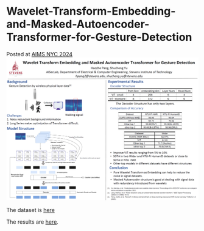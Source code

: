# Wavelet-Transform-Embedding-and-Masked-Autoencoder-Transformer-for-Gesture-Detection

Posted at [AIMS NYC 2024](https://www.aifsr.com/events/aims)
![poster](./poster_image.png)

The dataset is [here](https://drive.google.com/drive/folders/13-ttZ_bwv2Ur29P6WNHjby3eIwXgbQzJ?usp=drive_link)

The results are [here](https://drive.google.com/drive/folders/1THGyanVmf0hQpS7pl3luuP6hhb6VzAyW?usp=drive_link).
